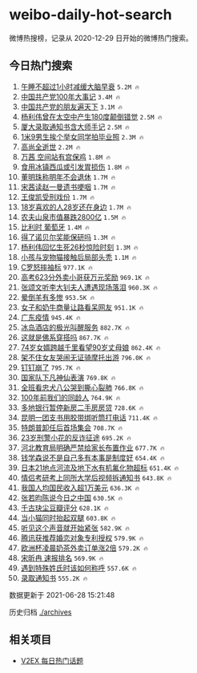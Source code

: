 # weibo-daily-hot-search

微博热搜榜，记录从 2020-12-29 日开始的微博热门搜索。

## 今日热门搜索

<!-- BEGIN -->

1. [午睡不超过1小时减缓大脑早衰](https://s.weibo.com/weibo?q=%23%E5%8D%88%E7%9D%A1%E4%B8%8D%E8%B6%85%E8%BF%871%E5%B0%8F%E6%97%B6%E5%87%8F%E7%BC%93%E5%A4%A7%E8%84%91%E6%97%A9%E8%A1%B0%23&Refer=top) `5.2M 🔥`
1. [中国共产党100年大事记](https://s.weibo.com/weibo?q=%23%E4%B8%AD%E5%9B%BD%E5%85%B1%E4%BA%A7%E5%85%9A100%E5%B9%B4%E5%A4%A7%E4%BA%8B%E8%AE%B0%23&Refer=top) `3.4M 🔥`
1. [中国共产党的朋友遍天下](https://s.weibo.com/weibo?q=%23%E4%B8%AD%E5%9B%BD%E5%85%B1%E4%BA%A7%E5%85%9A%E7%9A%84%E6%9C%8B%E5%8F%8B%E9%81%8D%E5%A4%A9%E4%B8%8B%23&Refer=top) `3.1M 🔥`
1. [杨利伟曾在太空中产生180度颠倒错觉](https://s.weibo.com/weibo?q=%23%E6%9D%A8%E5%88%A9%E4%BC%9F%E6%9B%BE%E5%9C%A8%E5%A4%AA%E7%A9%BA%E4%B8%AD%E4%BA%A7%E7%94%9F180%E5%BA%A6%E9%A2%A0%E5%80%92%E9%94%99%E8%A7%89%23&Refer=top) `2.5M 🔥`
1. [厦大录取通知书含大师手记](https://s.weibo.com/weibo?q=%23%E5%8E%A6%E5%A4%A7%E5%BD%95%E5%8F%96%E9%80%9A%E7%9F%A5%E4%B9%A6%E5%90%AB%E5%A4%A7%E5%B8%88%E6%89%8B%E8%AE%B0%23&Refer=top) `2.5M 🔥`
1. [1米9男生挨个举女同学拍毕业照](https://s.weibo.com/weibo?q=%231%E7%B1%B39%E7%94%B7%E7%94%9F%E6%8C%A8%E4%B8%AA%E4%B8%BE%E5%A5%B3%E5%90%8C%E5%AD%A6%E6%8B%8D%E6%AF%95%E4%B8%9A%E7%85%A7%23&Refer=top) `2.3M 🔥`
1. [高尚全逝世](https://s.weibo.com/weibo?q=%23%E9%AB%98%E5%B0%9A%E5%85%A8%E9%80%9D%E4%B8%96%23&Refer=top) `2.2M 🔥`
1. [万茜 空间站有宫保鸡](https://s.weibo.com/weibo?q=%E4%B8%87%E8%8C%9C%20%E7%A9%BA%E9%97%B4%E7%AB%99%E6%9C%89%E5%AE%AB%E4%BF%9D%E9%B8%A1&Refer=top) `1.8M 🔥`
1. [食用冰镇西瓜或引发胃损伤](https://s.weibo.com/weibo?q=%23%E9%A3%9F%E7%94%A8%E5%86%B0%E9%95%87%E8%A5%BF%E7%93%9C%E6%88%96%E5%BC%95%E5%8F%91%E8%83%83%E6%8D%9F%E4%BC%A4%23&Refer=top) `1.8M 🔥`
1. [董明珠称明年不会退休](https://s.weibo.com/weibo?q=%23%E8%91%A3%E6%98%8E%E7%8F%A0%E7%A7%B0%E6%98%8E%E5%B9%B4%E4%B8%8D%E4%BC%9A%E9%80%80%E4%BC%91%23&Refer=top) `1.7M 🔥`
1. [宋茜读赵一曼遗书哽咽](https://s.weibo.com/weibo?q=%23%E5%AE%8B%E8%8C%9C%E8%AF%BB%E8%B5%B5%E4%B8%80%E6%9B%BC%E9%81%97%E4%B9%A6%E5%93%BD%E5%92%BD%23&Refer=top) `1.7M 🔥`
1. [王俊凯受刑戏份](https://s.weibo.com/weibo?q=%23%E7%8E%8B%E4%BF%8A%E5%87%AF%E5%8F%97%E5%88%91%E6%88%8F%E4%BB%BD%23&Refer=top) `1.7M 🔥`
1. [18岁喜欢的人28岁还在身边](https://s.weibo.com/weibo?q=%2318%E5%B2%81%E5%96%9C%E6%AC%A2%E7%9A%84%E4%BA%BA28%E5%B2%81%E8%BF%98%E5%9C%A8%E8%BA%AB%E8%BE%B9%23&Refer=top) `1.7M 🔥`
1. [农夫山泉市值暴跌2800亿](https://s.weibo.com/weibo?q=%23%E5%86%9C%E5%A4%AB%E5%B1%B1%E6%B3%89%E5%B8%82%E5%80%BC%E6%9A%B4%E8%B7%8C2800%E4%BA%BF%23&Refer=top) `1.5M 🔥`
1. [比利时 葡萄牙](https://s.weibo.com/weibo?q=%E6%AF%94%E5%88%A9%E6%97%B6%20%E8%91%A1%E8%90%84%E7%89%99&Refer=top) `1.4M 🔥`
1. [得了诺贝尔奖能保研吗](https://s.weibo.com/weibo?q=%23%E5%BE%97%E4%BA%86%E8%AF%BA%E8%B4%9D%E5%B0%94%E5%A5%96%E8%83%BD%E4%BF%9D%E7%A0%94%E5%90%97%23&Refer=top) `1.3M 🔥`
1. [杨利伟回忆生死26秒惊险时刻](https://s.weibo.com/weibo?q=%23%E6%9D%A8%E5%88%A9%E4%BC%9F%E5%9B%9E%E5%BF%86%E7%94%9F%E6%AD%BB26%E7%A7%92%E6%83%8A%E9%99%A9%E6%97%B6%E5%88%BB%23&Refer=top) `1.3M 🔥`
1. [小孩与宠物猫接触后局部头秃](https://s.weibo.com/weibo?q=%23%E5%B0%8F%E5%AD%A9%E4%B8%8E%E5%AE%A0%E7%89%A9%E7%8C%AB%E6%8E%A5%E8%A7%A6%E5%90%8E%E5%B1%80%E9%83%A8%E5%A4%B4%E7%A7%83%23&Refer=top) `1.1M 🔥`
1. [C罗怒摔袖标](https://s.weibo.com/weibo?q=%23C%E7%BD%97%E6%80%92%E6%91%94%E8%A2%96%E6%A0%87%23&Refer=top) `977.1K 🔥`
1. [高考623分外卖小哥获万元奖励](https://s.weibo.com/weibo?q=%23%E9%AB%98%E8%80%83623%E5%88%86%E5%A4%96%E5%8D%96%E5%B0%8F%E5%93%A5%E8%8E%B7%E4%B8%87%E5%85%83%E5%A5%96%E5%8A%B1%23&Refer=top) `969.1K 🔥`
1. [张颂文听李大钊夫人遭遇现场落泪](https://s.weibo.com/weibo?q=%23%E5%BC%A0%E9%A2%82%E6%96%87%E5%90%AC%E6%9D%8E%E5%A4%A7%E9%92%8A%E5%A4%AB%E4%BA%BA%E9%81%AD%E9%81%87%E7%8E%B0%E5%9C%BA%E8%90%BD%E6%B3%AA%23&Refer=top) `960.3K 🔥`
1. [晕倒羊有多惨](https://s.weibo.com/weibo?q=%23%E6%99%95%E5%80%92%E7%BE%8A%E6%9C%89%E5%A4%9A%E6%83%A8%23&Refer=top) `953.5K 🔥`
1. [女子和奶牛商量让路看呆网友](https://s.weibo.com/weibo?q=%23%E5%A5%B3%E5%AD%90%E5%92%8C%E5%A5%B6%E7%89%9B%E5%95%86%E9%87%8F%E8%AE%A9%E8%B7%AF%E7%9C%8B%E5%91%86%E7%BD%91%E5%8F%8B%23&Refer=top) `951.1K 🔥`
1. [广东疫情](https://s.weibo.com/weibo?q=%E5%B9%BF%E4%B8%9C%E7%96%AB%E6%83%85&Refer=top) `945.4K 🔥`
1. [冰岛酒店的极光叫醒服务](https://s.weibo.com/weibo?q=%23%E5%86%B0%E5%B2%9B%E9%85%92%E5%BA%97%E7%9A%84%E6%9E%81%E5%85%89%E5%8F%AB%E9%86%92%E6%9C%8D%E5%8A%A1%23&Refer=top) `882.7K 🔥`
1. [这就是佛系穿搭吗](https://s.weibo.com/weibo?q=%23%E8%BF%99%E5%B0%B1%E6%98%AF%E4%BD%9B%E7%B3%BB%E7%A9%BF%E6%90%AD%E5%90%97%23&Refer=top) `867.7K 🔥`
1. [74岁女婿跨越千里看望90岁丈母娘](https://s.weibo.com/weibo?q=%2374%E5%B2%81%E5%A5%B3%E5%A9%BF%E8%B7%A8%E8%B6%8A%E5%8D%83%E9%87%8C%E7%9C%8B%E6%9C%9B90%E5%B2%81%E4%B8%88%E6%AF%8D%E5%A8%98%23&Refer=top) `862.4K 🔥`
1. [架不住女友哭闹无证骑摩托出游](https://s.weibo.com/weibo?q=%23%E6%9E%B6%E4%B8%8D%E4%BD%8F%E5%A5%B3%E5%8F%8B%E5%93%AD%E9%97%B9%E6%97%A0%E8%AF%81%E9%AA%91%E6%91%A9%E6%89%98%E5%87%BA%E6%B8%B8%23&Refer=top) `796.0K 🔥`
1. [钉钉崩了](https://s.weibo.com/weibo?q=%23%E9%92%89%E9%92%89%E5%B4%A9%E4%BA%86%23&Refer=top) `795.7K 🔥`
1. [国家队下凡神仙表演](https://s.weibo.com/weibo?q=%23%E5%9B%BD%E5%AE%B6%E9%98%9F%E4%B8%8B%E5%87%A1%E7%A5%9E%E4%BB%99%E8%A1%A8%E6%BC%94%23&Refer=top) `769.8K 🔥`
1. [全班看忠犬八公哭到撕心裂肺](https://s.weibo.com/weibo?q=%23%E5%85%A8%E7%8F%AD%E7%9C%8B%E5%BF%A0%E7%8A%AC%E5%85%AB%E5%85%AC%E5%93%AD%E5%88%B0%E6%92%95%E5%BF%83%E8%A3%82%E8%82%BA%23&Refer=top) `766.8K 🔥`
1. [100年前我们的同龄人](https://s.weibo.com/weibo?q=%23100%E5%B9%B4%E5%89%8D%E6%88%91%E4%BB%AC%E7%9A%84%E5%90%8C%E9%BE%84%E4%BA%BA%23&Refer=top) `764.9K 🔥`
1. [多地银行暂停新房二手房房贷](https://s.weibo.com/weibo?q=%23%E5%A4%9A%E5%9C%B0%E9%93%B6%E8%A1%8C%E6%9A%82%E5%81%9C%E6%96%B0%E6%88%BF%E4%BA%8C%E6%89%8B%E6%88%BF%E6%88%BF%E8%B4%B7%23&Refer=top) `728.6K 🔥`
1. [昆明一团支书用胶带绑听筒打电话](https://s.weibo.com/weibo?q=%23%E6%98%86%E6%98%8E%E4%B8%80%E5%9B%A2%E6%94%AF%E4%B9%A6%E7%94%A8%E8%83%B6%E5%B8%A6%E7%BB%91%E5%90%AC%E7%AD%92%E6%89%93%E7%94%B5%E8%AF%9D%23&Refer=top) `711.4K 🔥`
1. [特朗普卸任后首场集会](https://s.weibo.com/weibo?q=%23%E7%89%B9%E6%9C%97%E6%99%AE%E5%8D%B8%E4%BB%BB%E5%90%8E%E9%A6%96%E5%9C%BA%E9%9B%86%E4%BC%9A%23&Refer=top) `708.7K 🔥`
1. [23岁刑警小花的反诈征途](https://s.weibo.com/weibo?q=%2323%E5%B2%81%E5%88%91%E8%AD%A6%E5%B0%8F%E8%8A%B1%E7%9A%84%E5%8F%8D%E8%AF%88%E5%BE%81%E9%80%94%23&Refer=top) `695.2K 🔥`
1. [河北教育局明确严禁给家长布置作业](https://s.weibo.com/weibo?q=%23%E6%B2%B3%E5%8C%97%E6%95%99%E8%82%B2%E5%B1%80%E6%98%8E%E7%A1%AE%E4%B8%A5%E7%A6%81%E7%BB%99%E5%AE%B6%E9%95%BF%E5%B8%83%E7%BD%AE%E4%BD%9C%E4%B8%9A%23&Refer=top) `677.7K 🔥`
1. [钱学森说不是自己多有本事是制度好](https://s.weibo.com/weibo?q=%23%E9%92%B1%E5%AD%A6%E6%A3%AE%E8%AF%B4%E4%B8%8D%E6%98%AF%E8%87%AA%E5%B7%B1%E5%A4%9A%E6%9C%89%E6%9C%AC%E4%BA%8B%E6%98%AF%E5%88%B6%E5%BA%A6%E5%A5%BD%23&Refer=top) `654.4K 🔥`
1. [日本21地点河流及地下水有机氟化物超标](https://s.weibo.com/weibo?q=%23%E6%97%A5%E6%9C%AC21%E5%9C%B0%E7%82%B9%E6%B2%B3%E6%B5%81%E5%8F%8A%E5%9C%B0%E4%B8%8B%E6%B0%B4%E6%9C%89%E6%9C%BA%E6%B0%9F%E5%8C%96%E7%89%A9%E8%B6%85%E6%A0%87%23&Refer=top) `651.4K 🔥`
1. [情侣考研考上同所大学后视频拆通知书](https://s.weibo.com/weibo?q=%23%E6%83%85%E4%BE%A3%E8%80%83%E7%A0%94%E8%80%83%E4%B8%8A%E5%90%8C%E6%89%80%E5%A4%A7%E5%AD%A6%E5%90%8E%E8%A7%86%E9%A2%91%E6%8B%86%E9%80%9A%E7%9F%A5%E4%B9%A6%23&Refer=top) `643.8K 🔥`
1. [我国人均国民收入超1万美元](https://s.weibo.com/weibo?q=%23%E6%88%91%E5%9B%BD%E4%BA%BA%E5%9D%87%E5%9B%BD%E6%B0%91%E6%94%B6%E5%85%A5%E8%B6%851%E4%B8%87%E7%BE%8E%E5%85%83%23&Refer=top) `636.3K 🔥`
1. [张若昀陈说今日之中国](https://s.weibo.com/weibo?q=%23%E5%BC%A0%E8%8B%A5%E6%98%80%E9%99%88%E8%AF%B4%E4%BB%8A%E6%97%A5%E4%B9%8B%E4%B8%AD%E5%9B%BD%23&Refer=top) `630.5K 🔥`
1. [千古玦尘豆瓣评分](https://s.weibo.com/weibo?q=%23%E5%8D%83%E5%8F%A4%E7%8E%A6%E5%B0%98%E8%B1%86%E7%93%A3%E8%AF%84%E5%88%86%23&Refer=top) `628.1K 🔥`
1. [当小猫同时抬起双腿](https://s.weibo.com/weibo?q=%23%E5%BD%93%E5%B0%8F%E7%8C%AB%E5%90%8C%E6%97%B6%E6%8A%AC%E8%B5%B7%E5%8F%8C%E8%85%BF%23&Refer=top) `603.8K 🔥`
1. [听见这个声音就开始紧张](https://s.weibo.com/weibo?q=%23%E5%90%AC%E8%A7%81%E8%BF%99%E4%B8%AA%E5%A3%B0%E9%9F%B3%E5%B0%B1%E5%BC%80%E5%A7%8B%E7%B4%A7%E5%BC%A0%23&Refer=top) `582.9K 🔥`
1. [腾讯获推荐婚恋对象专利授权](https://s.weibo.com/weibo?q=%23%E8%85%BE%E8%AE%AF%E8%8E%B7%E6%8E%A8%E8%8D%90%E5%A9%9A%E6%81%8B%E5%AF%B9%E8%B1%A1%E4%B8%93%E5%88%A9%E6%8E%88%E6%9D%83%23&Refer=top) `579.9K 🔥`
1. [欧洲杯凌晨奶茶外卖订单涨2倍](https://s.weibo.com/weibo?q=%23%E6%AC%A7%E6%B4%B2%E6%9D%AF%E5%87%8C%E6%99%A8%E5%A5%B6%E8%8C%B6%E5%A4%96%E5%8D%96%E8%AE%A2%E5%8D%95%E6%B6%A82%E5%80%8D%23&Refer=top) `579.2K 🔥`
1. [宋昕冉 速报排名](https://s.weibo.com/weibo?q=%E5%AE%8B%E6%98%95%E5%86%89%20%E9%80%9F%E6%8A%A5%E6%8E%92%E5%90%8D&Refer=top) `569.9K 🔥`
1. [遇到特殊姓氏时该如何称呼](https://s.weibo.com/weibo?q=%23%E9%81%87%E5%88%B0%E7%89%B9%E6%AE%8A%E5%A7%93%E6%B0%8F%E6%97%B6%E8%AF%A5%E5%A6%82%E4%BD%95%E7%A7%B0%E5%91%BC%23&Refer=top) `557.6K 🔥`
1. [录取通知书](https://s.weibo.com/weibo?q=%E5%BD%95%E5%8F%96%E9%80%9A%E7%9F%A5%E4%B9%A6&Refer=top) `555.2K 🔥`

数据更新于 2021-06-28 15:21:48

<!-- END -->

历史归档 [./archives](./archives)

## 相关项目

- [V2EX 每日热门话题](https://github.com/boojack/v2ex-daily-hot-topic)
